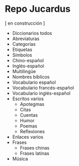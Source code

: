 # Repo Jucardus

[ en construcción ]

* Diccionarios todos
 * Abreviaturas
  * Categorías
  * Etiquetas
  * Símbolos
 * Chino-español
 * Inglés-español
 * Multilingüe
 * Nombres bíblicos
 * Vocabulario español
 * Vocabulario francés-español
 * Vocabulario inglés-español
* Escritos varios
  * Apotegmas
  * Citas
  * Cuentas
  * Humor
  * Poemas
  * Reflexiones
* Enlaces varios
* Frases
  * Frases chinas
  * Frases latinas
* Música
